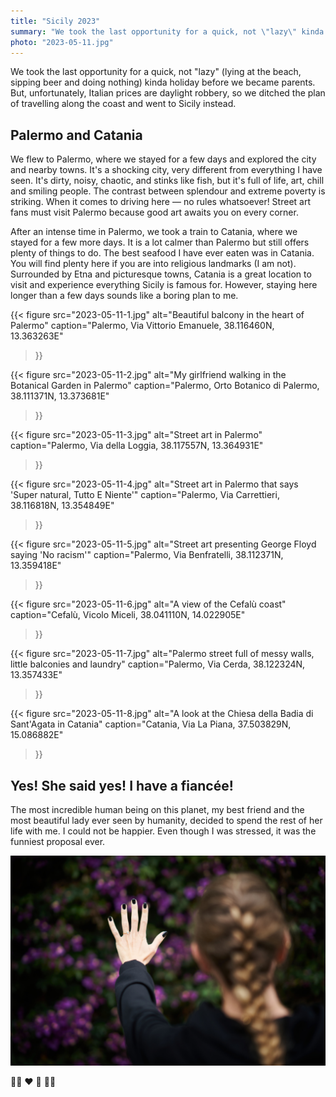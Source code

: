 ```yaml
---
title: "Sicily 2023"
summary: "We took the last opportunity for a quick, not \"lazy\" kinda holiday before we became parents. But, unfortunately, Italian prices are daylight robbery, so we ditched the plan of travelling along the coast and went to Sicily instead."
photo: "2023-05-11.jpg"
---
```


We took the last opportunity for a quick, not "lazy" (lying at the beach, sipping beer and doing nothing) kinda holiday before we became parents. But, unfortunately, Italian prices are daylight robbery, so we ditched the plan of travelling along the coast and went to Sicily instead.

## Palermo and Catania

We flew to Palermo, where we stayed for a few days and explored the city and nearby towns. It's a shocking city, very different from everything I have seen. It's dirty, noisy, chaotic, and stinks like fish, but it's full of life, art, chill and smiling people. The contrast between splendour and extreme poverty is striking. When it comes to driving here — no rules whatsoever! Street art fans must visit Palermo because good art awaits you on every corner.

After an intense time in Palermo, we took a train to Catania, where we stayed for a few more days. It is a lot calmer than Palermo but still offers plenty of things to do. The best seafood I have ever eaten was in Catania. You will find plenty here if you are into religious landmarks (I am not). Surrounded by Etna and picturesque towns, Catania is a great location to visit and experience everything Sicily is famous for. However, staying here longer than a few days sounds like a boring plan to me.

{{< figure
  src="2023-05-11-1.jpg"
  alt="Beautiful balcony in the heart of Palermo"
  caption="Palermo, Via Vittorio Emanuele, 38.116460N, 13.363263E"
>}}

{{< figure
  src="2023-05-11-2.jpg"
  alt="My girlfriend walking in the Botanical Garden in Palermo"
  caption="Palermo, Orto Botanico di Palermo, 38.111371N, 13.373681E"
>}}

{{< figure
  src="2023-05-11-3.jpg"
  alt="Street art in Palermo"
  caption="Palermo, Via della Loggia, 38.117557N, 13.364931E"
>}}

{{< figure
  src="2023-05-11-4.jpg"
  alt="Street art in Palermo that says 'Super natural, Tutto E Niente'"
  caption="Palermo, Via Carrettieri, 38.116818N, 13.354849E"
>}}

{{< figure
  src="2023-05-11-5.jpg"
  alt="Street art presenting George Floyd saying 'No racism'"
  caption="Palermo, Via Benfratelli, 38.112371N, 13.359418E"
>}}

{{< figure
  src="2023-05-11-6.jpg"
  alt="A view of the Cefalù coast"
  caption="Cefalù, Vicolo Miceli, 38.041110N, 14.022905E"
>}}

{{< figure
  src="2023-05-11-7.jpg"
  alt="Palermo street full of messy walls, little balconies and laundry"
  caption="Palermo, Via Cerda, 38.122324N, 13.357433E"
>}}

{{< figure
  src="2023-05-11-8.jpg"
  alt="A look at the Chiesa della Badia di Sant'Agata in Catania"
  caption="Catania, Via La Piana, 37.503829N, 15.086882E"
>}}


## Yes! She said yes! I have a fiancée!

The most incredible human being on this planet, my best friend and the most beautiful lady ever seen by humanity, decided to spend the rest of her life with me. I could not be happier. Even though I was stressed, it was the funniest proposal ever.

![My fiancée's hand, adorned with an engagement ring](2023-05-11-9.jpg)

🙍‍♂️ ♥️ 💍 🙍‍♀️
